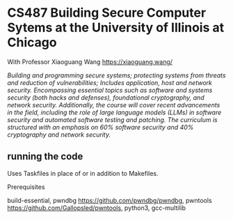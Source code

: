 # CS487 Building Secure Computer Sytems at the University of Illinois at Chicago

With Professor Xiaoguang Wang <https://xiaoguang.wang/>

_Building and programming secure systems; protecting systems from threats and reduction of vulnerabilities; Includes application, host and network security. Encompassing essential topics such as software and systems security (both hacks and defenses), foundational cryptography, and network security. Additionally, the course will cover recent advancements in the field, including the role of large language models (LLMs) in software security and automated software testing and patching. The curriculum is structured with an emphasis on 60% software security and 40% cryptography and network security._

## running the code

Uses Taskfiles in place of or in addition to Makefiles.

Prerequisites

build-essential, pwndbg <https://github.com/pwndbg/pwndbg>, pwntools <https://github.com/Gallopsled/pwntools>, python3, gcc-multilib
